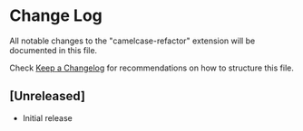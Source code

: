 # Change Log

All notable changes to the "camelcase-refactor" extension will be documented in this file.

Check [Keep a Changelog](http://keepachangelog.com/) for recommendations on how to structure this file.

## [Unreleased]

- Initial release